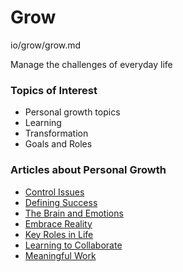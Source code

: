 # Grow

io/grow/grow.md


Manage the challenges of everyday life

### Topics of Interest
- Personal growth topics
- Learning
- Transformation
- Goals and Roles


### Articles about Personal Growth

* [Control Issues](/what-i-control/)
* [Defining Success](/success/)
* [The Brain and Emotions](/neurochemicals/)
* [Embrace Reality](/embrace-reality/)
* [Key Roles in Life](/life-roles)
* [Learning to Collaborate](/collaborate)
* [Meaningful Work](/meaningful-work)

